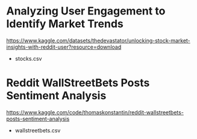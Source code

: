 # Analyzing User Engagement to Identify Market Trends
https://www.kaggle.com/datasets/thedevastator/unlocking-stock-market-insights-with-reddit-user?resource=download
- stocks.csv

# Reddit WallStreetBets Posts Sentiment Analysis
https://www.kaggle.com/code/thomaskonstantin/reddit-wallstreetbets-posts-sentiment-analysis
- wallstreetbets.csv